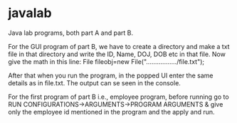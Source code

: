 # javalab
Java lab programs, both part A and part B. 

For the GUI program of part B, we have to create a directory and make a txt file in that directory and write the 
ID, Name, DOJ, DOB etc in that file.
Now give the math in this line:  File fileobj=new File("................./file.txt");

After that when you run the program, in the popped UI enter the same details as in file.txt.
The output can se seen in the console.

For the first program of part B i.e., employee program, before running go to RUN CONFIGURATIONS->ARGUMENTS->PROGRAM ARGUMENTS 
& give only the employee id mentioned in the program and the apply and run.
